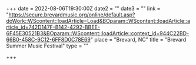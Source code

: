 +++
date = 2022-08-06T19:30:00Z
date2 = ""
date3 = ""
link = "https://secure.brevardmusic.org/online/default.asp?doWork::WScontent::loadArticle=Load&BOparam::WScontent::loadArticle::article_id=742D147F-B142-4292-BBEE-6F45E30521B3&BOparam::WScontent::loadArticle::context_id=944C22BD-66B0-458C-9C12-6FF8D0C78E69"
place = "Brevard, NC"
title = "Brevard Summer Music Festival"
type = ""

+++
